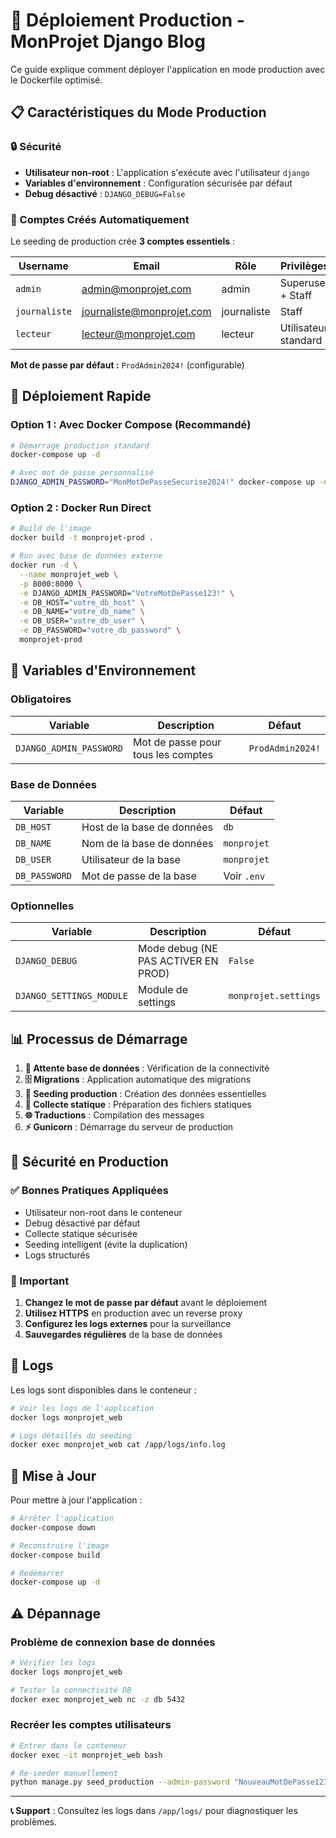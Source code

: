 # 🚀 Déploiement Production - MonProjet Django Blog

Ce guide explique comment déployer l'application en mode production avec le Dockerfile optimisé.

## 📋 Caractéristiques du Mode Production

### 🔒 Sécurité
- **Utilisateur non-root** : L'application s'exécute avec l'utilisateur `django`
- **Variables d'environnement** : Configuration sécurisée par défaut
- **Debug désactivé** : `DJANGO_DEBUG=False`

### 👥 Comptes Créés Automatiquement
Le seeding de production crée **3 comptes essentiels** :

| Username | Email | Rôle | Privilèges |
|----------|-------|------|------------|
| `admin` | admin@monprojet.com | admin | Superuser + Staff |
| `journaliste` | journaliste@monprojet.com | journaliste | Staff |
| `lecteur` | lecteur@monprojet.com | lecteur | Utilisateur standard |

**Mot de passe par défaut :** `ProdAdmin2024!` (configurable)

## 🚀 Déploiement Rapide

### Option 1 : Avec Docker Compose (Recommandé)
```bash
# Démarrage production standard
docker-compose up -d

# Avec mot de passe personnalisé
DJANGO_ADMIN_PASSWORD="MonMotDePasseSecurise2024!" docker-compose up -d
```

### Option 2 : Docker Run Direct
```bash
# Build de l'image
docker build -t monprojet-prod .

# Run avec base de données externe
docker run -d \
  --name monprojet_web \
  -p 8000:8000 \
  -e DJANGO_ADMIN_PASSWORD="VotreMotDePasse123!" \
  -e DB_HOST="votre_db_host" \
  -e DB_NAME="votre_db_name" \
  -e DB_USER="votre_db_user" \
  -e DB_PASSWORD="votre_db_password" \
  monprojet-prod
```

## 🔧 Variables d'Environnement

### Obligatoires
| Variable | Description | Défaut |
|----------|-------------|---------|
| `DJANGO_ADMIN_PASSWORD` | Mot de passe pour tous les comptes | `ProdAdmin2024!` |

### Base de Données
| Variable | Description | Défaut |
|----------|-------------|---------|
| `DB_HOST` | Host de la base de données | `db` |
| `DB_NAME` | Nom de la base de données | `monprojet` |
| `DB_USER` | Utilisateur de la base | `monprojet` |
| `DB_PASSWORD` | Mot de passe de la base | Voir `.env` |

### Optionnelles
| Variable | Description | Défaut |
|----------|-------------|---------|
| `DJANGO_DEBUG` | Mode debug (NE PAS ACTIVER EN PROD) | `False` |
| `DJANGO_SETTINGS_MODULE` | Module de settings | `monprojet.settings` |

## 📊 Processus de Démarrage

1. **🔄 Attente base de données** : Vérification de la connectivité
2. **🗄️ Migrations** : Application automatique des migrations
3. **🌱 Seeding production** : Création des données essentielles
4. **📁 Collecte statique** : Préparation des fichiers statiques
5. **🌐 Traductions** : Compilation des messages
6. **⚡ Gunicorn** : Démarrage du serveur de production

## 🔐 Sécurité en Production

### ✅ Bonnes Pratiques Appliquées
- Utilisateur non-root dans le conteneur
- Debug désactivé par défaut
- Collecte statique sécurisée
- Seeding intelligent (évite la duplication)
- Logs structurés

### 🚨 Important
1. **Changez le mot de passe par défaut** avant le déploiement
2. **Utilisez HTTPS** en production avec un reverse proxy
3. **Configurez les logs externes** pour la surveillance
4. **Sauvegardes régulières** de la base de données

## 📝 Logs

Les logs sont disponibles dans le conteneur :
```bash
# Voir les logs de l'application
docker logs monprojet_web

# Logs détaillés du seeding
docker exec monprojet_web cat /app/logs/info.log
```

## 🔄 Mise à Jour

Pour mettre à jour l'application :
```bash
# Arrêter l'application
docker-compose down

# Reconstruire l'image
docker-compose build

# Redémarrer
docker-compose up -d
```

## ⚠️ Dépannage

### Problème de connexion base de données
```bash
# Vérifier les logs
docker logs monprojet_web

# Tester la connectivité DB
docker exec monprojet_web nc -z db 5432
```

### Recréer les comptes utilisateurs
```bash
# Entrer dans le conteneur
docker exec -it monprojet_web bash

# Re-seeder manuellement
python manage.py seed_production --admin-password "NouveauMotDePasse123!"
```

---

**📞 Support** : Consultez les logs dans `/app/logs/` pour diagnostiquer les problèmes.
